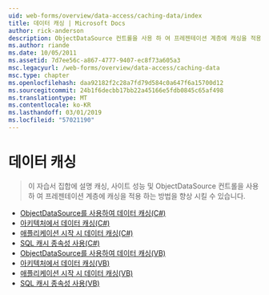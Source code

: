```yaml
---
uid: web-forms/overview/data-access/caching-data/index
title: 데이터 캐싱 | Microsoft Docs
author: rick-anderson
description: ObjectDataSource 컨트롤을 사용 하 여 프레젠테이션 계층에 캐싱을 적용 하는 방법과 사이트 성능을 향상할 수 있는 캐싱,이 자습서 집합에서 설명 하는 중...
ms.author: riande
ms.date: 10/05/2011
ms.assetid: 7d7ee56c-a867-4777-9407-ec8f73a605a3
msc.legacyurl: /web-forms/overview/data-access/caching-data
msc.type: chapter
ms.openlocfilehash: daa92182f2c28a7fd79d584c0a647f6a15700d12
ms.sourcegitcommit: 24b1f6decbb17bb22a45166e5fdb0845c65af498
ms.translationtype: MT
ms.contentlocale: ko-KR
ms.lasthandoff: 03/01/2019
ms.locfileid: "57021190"
---
```

<a name="caching-data"></a>데이터 캐싱
====================
> 이 자습서 집합에 설명 캐싱, 사이트 성능 및 ObjectDataSource 컨트롤을 사용 하 여 프레젠테이션 계층에 캐싱을 적용 하는 방법을 향상 시킬 수 있습니다.


- [ObjectDataSource를 사용하여 데이터 캐싱(C#)](caching-data-with-the-objectdatasource-cs.md)
- [아키텍처에서 데이터 캐싱(C#)](caching-data-in-the-architecture-cs.md)
- [애플리케이션 시작 시 데이터 캐싱(C#)](caching-data-at-application-startup-cs.md)
- [SQL 캐시 종속성 사용(C#)](using-sql-cache-dependencies-cs.md)
- [ObjectDataSource를 사용하여 데이터 캐싱(VB)](caching-data-with-the-objectdatasource-vb.md)
- [아키텍처에서 데이터 캐싱(VB)](caching-data-in-the-architecture-vb.md)
- [애플리케이션 시작 시 데이터 캐싱(VB)](caching-data-at-application-startup-vb.md)
- [SQL 캐시 종속성 사용(VB)](using-sql-cache-dependencies-vb.md)
